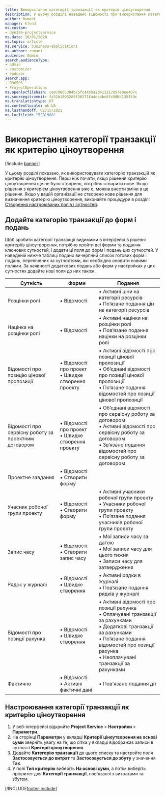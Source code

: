 ```yaml
---
title: Використання категорії транзакції як критерію ціноутворення
description: У цьому розділі наведено відомості про використання категорії транзакції як критерію ціноутворення.
author: Rumant
manager: kfend
ms.custom:
- dyn365-projectservice
ms.date: 10/01/2020
ms.topic: article
ms.service: business-applications
ms.author: rumant
audience: Admin
search.audienceType:
- admin
- customizer
- enduser
search.app:
- D365PS
- ProjectOperations
ms.openlocfilehash: ce878665384b75fc44bba2d413217857e0ee467c
ms.sourcegitcommit: fa32b1893286f20271fa4ec4be8fc68bd135f53c
ms.translationtype: HT
ms.contentlocale: uk-UA
ms.lasthandoff: 02/15/2021
ms.locfileid: "5281908"
---
```

# <a name="use-transaction-category-as-a-pricing-dimension"></a>Використання категорії транзакції як критерію ціноутворення

[!include [banner](../includes/psa-now-project-operations.md)]

У цьому розділі показано, як використовувати категорію транзакцій як критерію ціноутворення. Перш ніж почати, якщо рішення критерію ціноутворення ще не було створено, потрібно створити нове. Якщо рішення з критерієм ціноутворення вже є, можна внести зміни в це рішення. Якщо у вашій організації не створено нове рішення для визначення критерію ціноутворення, виконайте процедури в розділі [Створення настроюваних полів і сутностей](create-custom-fields-entities.md).

## <a name="add-transaction-category-to-forms-and-views"></a>Додайте категорію транзакції до форм і подань
Щоб зробити категорії транзакції видимими в інтерфейсі в рішенні критеріїв ціноутворення, потрібно пройти всі форми та подання ключових сутностей, і додати ці поля до форм і подань цих сутностей.
У наведеній нижче таблиці подано вичерпний список готових форм і подань, перелічених за сутностями, які необхідно оновити новими полями. За наявності додаткових подань або форм у настройках у цих сутностях додайте нові поля до них також.

|  Сутність        | Форми     |Подання        |
| ------------------------------|---------------------------------|----------------------------------|
|  Розцінки ролі|• Відомості |• Активні ціни на категорії ресурсів<br> • По’язане подання цін на категорії ресурсів|
|  Націнка на розцінки ролі|• Відомості|• Активні націнки на розцінки ролі<br>• Пов’язане подання націнки на розцінки ролі|
|  Відомості про позицію цінової пропозиції|• Відомості про проект<br>• Швидке створення проекту|• Активні відомості про позиції цінової пропозиції<br>• Об’єднані відомості про позиції цінової пропозиції<br>• По’язане подання відомостей про позиції цінової пропозиції|
|  Відомості про сервісну роботу за проектним договором|• Відомості про проект<br>• Швидке створення проекту|• Об’єднані відомості про сервісну роботу за договором<br>• Активні відомості про сервісну роботу за договором<br>• Зв’язане подання відомостей про сервісну роботу за договором|
|  Проектне завдання|• Відомості<br>• Створити форму||
|  Учасник робочої групи проекту|• Відомості<br>• Створити форму|• Активні учасники робочої групи проекту<br>• Учасники робочої групи проекту<br>• По’язане подання учасників робочої групи проекту|
|  Запис часу|• Відомості<br>• Створити запис часу|• Мої записи часу за датою<br>• Мої записи часу для цього тижня<br>• Записи часу для затвердження|
|  Рядок у журналі|• Відомості<br>• Швидке створення|• Активні рядки в журналі<br>• Пов’язане подання рядків у журналі|
|  Відомості про позиції рахунка|• Відомості<br>• Швидке створення|• Активні відомості про позиції рахунка<br>• Оплачувані транзакції за рахунками<br>• Додаткові транзакції за рахунками<br>• По’язане подання відомостей про позиції рахунка<br>• Неоплачувані транзакції за рахунками|
|  Фактично |• Відомості<br>• Активні фактичні дані|• Пов'язане подання дії|

## <a name="set-up-transaction-category-as-a-pricing-dimension"></a>Настроювання категорії транзакції як критерію ціноутворення

1. У веб-інтерфейсі відкрийте **Project Service** > **Настройки** > **Параметри**. 
2. На сторінці **Параметри** у вкладці **Критерії ціноутворення на основі суми** зверніть увагу на те, що сітка у вкладці відображає записи в сутності **Критерії ціноутворення**.
3. Додайте **Категорію транзакції** до цього списку та настройте поля **Застосовується до витрат** та **Застосовується до збуту** у значення **Так**.
4. У полі **Тип критерію** виберіть **На основі суми**, а потім виберіть пріоритет для **Категорії транзакції**, пов'язаної з витратами та збутом.


[!INCLUDE[footer-include](../includes/footer-banner.md)]